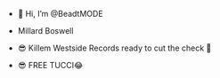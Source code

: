 - 👋 Hi, I’m @BeadtMODE
- Millard Boswell 
- 😎 Killem Westside Records ready to cut the check 🤣


- 😎 FREE TUCCI😂

<!---
BeadtMODE/BeadtMODE is a ✨ special ✨ repository because its `README.md` (this file) appears on your GitHub profile.
You can click the Preview link to take a look at your changes.
--->
